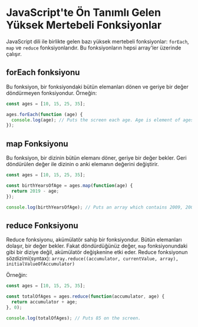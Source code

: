 # JavaScript'te Ön Tanımlı Gelen Yüksek Mertebeli Fonksiyonlar
JavaScript dili ile birlikte gelen bazı yüksek mertebeli fonksiyonlar: `forEach`, `map` ve `reduce` fonksiyonlarıdır. Bu fonksiyonların hepsi array'ler üzerinde çalışır.

## forEach fonksiyonu
Bu fonksiyon, bir fonksiyondaki bütün elemanları dönen ve geriye bir değer döndürmeyen fonksiyondur.
Örneğin:

```js
const ages = [10, 15, 25, 35];

ages.forEach(function (age) {
  console.log(age); // Puts the screen each age. Age is element of ages array.
});
```

## map Fonksiyonu
Bu fonksiyon, bir dizinin bütün elemanı döner, geriye bir değer bekler. Geri döndürülen değer ile dizinin o anki elemanın değerini değiştirir.

```js
const ages = [10, 15, 25, 35];

const birthYearsOfAge = ages.map(function(age) {
  return 2019 - age;
});

console.log(birthYearsOfAge); // Puts an array which contains 2009, 2004, 1994, 1984
```

## reduce Fonksiyonu
Reduce fonksiyonu, akümülatör sahip bir fonksiyondur. Bütün elemanları dolaşır, bir değer bekler. Fakat döndürdüğünüz değer, `map` fonksiyonundaki gibi bir diziye değil, akümülatör değişkenine etki eder. Reduce fonksiyonun sözdizimi(syntax):
`array.reduce((accumulator, currentValue, array), initialValueOfAccumulator)`

Örneğin:
```js
const ages = [10, 15, 25, 35];

const totalOfAges = ages.reduce(function(accumulator, age) {
  return accumulator + age;
}, 0);

console.log(totalOfAges); // Puts 85 on the screen.
```
